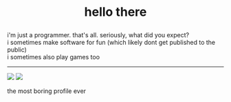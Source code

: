 # <p align="center">hello there<p>
<span style="margin: 0px;">i'm just a programmer. that's all. seriously, what did you expect?</span>
<br>
<span style="margin: 0px;">i sometimes make software for fun (which likely dont get published to the public)</span>
<br>
<span style="margin: 0px;">i sometimes also play games too</span>
<br>
<!--<span style="margin: 0px;">[i have a blog site! check it out if you want.](https://voxelstice.github.io/voxelblog/)</span>-->

** **
  
<picture>
<source
  srcset="https://github-readme-stats.vercel.app/api?username=Voxelstice&show_icons=true&theme=dark"
  media="(prefers-color-scheme: dark)"
/>
<source
  srcset="https://github-readme-stats.vercel.app/api?username=Voxelstice&show_icons=true"
  media="(prefers-color-scheme: light), (prefers-color-scheme: no-preference)"
/> 
<img src="https://github-readme-stats.vercel.app/api?username=Voxelstice&show_icons=true" />
</picture>

<picture>
<source
  srcset="https://github-readme-stats.vercel.app/api/top-langs/?username=Voxelstice&langs_count=10&layout=compact&theme=dark"
  media="(prefers-color-scheme: dark)"
/>
<source
  srcset="https://github-readme-stats.vercel.app/api/top-langs/?username=Voxelstice&langs_count=10&layout=compact"
  media="(prefers-color-scheme: light), (prefers-color-scheme: no-preference)"
/>
<img src="https://github-readme-stats.vercel.app/api/top-langs/?username=Voxelstice&langs_count=10&layout=compact"/>
</picture>

the most boring profile ever
